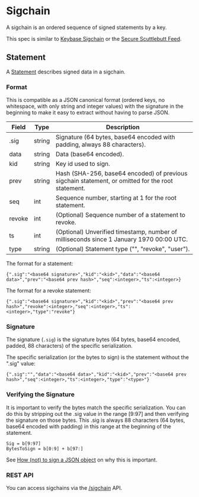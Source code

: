 # Sigchain

A sigchain is an ordered sequence of signed statements by a key.

This spec is similar to [Keybase Sigchain](https://keybase.io/docs/teams/sigchain_v2) or the [Secure Scuttlebutt Feed](https://ssbc.github.io/scuttlebutt-protocol-guide/#structure).

## Statement

A [Statement](https://godoc.org/github.com/keys-pub/keys#Statement) describes signed data in a sigchain.

### Format

This is compatible as a JSON canonical format (ordered keys, no whitespace, with only string and integer values) with
the signature in the beginning to make it easy to extract without having to parse JSON.

| Field  | Type   | Description                                                                                       |
| ------ | ------ | ------------------------------------------------------------------------------------------------- |
| .sig   | string | Signature (64 bytes, base64 encoded with padding, always 88 characters).                          |
| data   | string | Data (base64 encoded).                                                                            |
| kid    | string | Key id used to sign.                                                                              |
| prev   | string | Hash (SHA-256, base64 encoded) of previous sigchain statement, or omitted for the root statement. |
| seq    | int    | Sequence number, starting at 1 for the root statement.                                            |
| revoke | int    | (Optional) Sequence number of a statement to revoke.                                              |
| ts     | int    | (Optional) Unverified timestamp, number of milliseconds since 1 January 1970 00:00 UTC.           |
| type   | string | (Optional) Statement type ("", "revoke", "user").                                                 |

The format for a statement:

```
{".sig":"<base64 signature>","kid":"<kid>","data":"<base64 data>","prev":"<base64 prev hash>","seq":<integer>,"ts":<integer>}
```

The format for a revoke statement:

```
{".sig":"<base64 signature>","kid":"<kid>","prev":"<base64 prev hash>","revoke":<integer>,"seq":<integer>,"ts":<integer>,"type":"revoke"}
```

### Signature

The signature (`.sig`) is the signature bytes (64 bytes, base64 encoded, padded, 88 characters) of the specific serialization.

The specific serialization (or the bytes to sign) is the statement without the ".sig" value:

```
{".sig":"","data":"<base64 data>","kid":"<kid>","prev":"<base64 prev hash>","seq":<integer>,"ts":<integer>,"type":"<type>"}
```

### Verifying the Signature

It is important to verify the bytes match the specific serialization.
You can do this by stripping out the .sig value in the range [9:97] and then verifying the signature on those bytes.
This .sig is always 88 characters (64 bytes, base64 encoded with padding) in this range at the beginning of the statement.

```
Sig = b[9:97]
BytesToSign = b[0:9] + b[97:]
```

See [How (not) to sign a JSON object](https://latacora.micro.blog/2019/07/24/how-not-to.html) on why this is important.

### REST API

You can access sigchains via the [/sigchain](/docs/restapi/sigchain.md) API.
